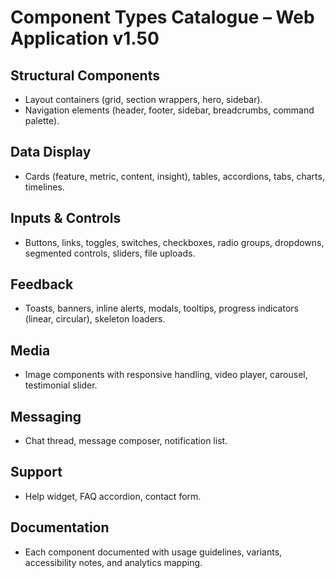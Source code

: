 # Component Types Catalogue – Web Application v1.50

## Structural Components
- Layout containers (grid, section wrappers, hero, sidebar).
- Navigation elements (header, footer, sidebar, breadcrumbs, command palette).

## Data Display
- Cards (feature, metric, content, insight), tables, accordions, tabs, charts, timelines.

## Inputs & Controls
- Buttons, links, toggles, switches, checkboxes, radio groups, dropdowns, segmented controls, sliders, file uploads.

## Feedback
- Toasts, banners, inline alerts, modals, tooltips, progress indicators (linear, circular), skeleton loaders.

## Media
- Image components with responsive handling, video player, carousel, testimonial slider.

## Messaging
- Chat thread, message composer, notification list.

## Support
- Help widget, FAQ accordion, contact form.

## Documentation
- Each component documented with usage guidelines, variants, accessibility notes, and analytics mapping.
